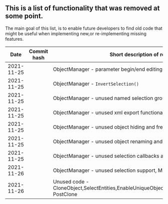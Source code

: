 ## This is a list of functionality that was removed at some point.

The main goal of this list, is to enable future developers to find old code that might be useful when implementing new,or re-implementing missing features.

|Date  | Commit hash | Short description of removed functionality|
|--|--|--|
| 2021-11-25 |  | ObjectManager - parameter begin/end editing callbacks|
| 2021-11-25 |  | ObjectManager - `InvertSelection()`|
| 2021-11-25 |  | ObjectManager - unused named selection group support|
| 2021-11-25 |  | ObjectManager - unused xml export functionality|
| 2021-11-25 |  | ObjectManager - unused object hiding and freezing functionality|
| 2021-11-25 |  | ObjectManager - unused object renaming and duplicate name detection|
| 2021-11-25 |  | ObjectManager - unused selection callbacks and serialization|
| 2021-11-26 |  | ObjectManager - unused selection support, MoveObjects/HitTestObject/EndEditParams|
| 2021-11-26 |  | Unused code - CloneObject,SelectEntities,EnableUniqueObjectNames,NotifyObjectListeners,CloneChildren, PostClone|


